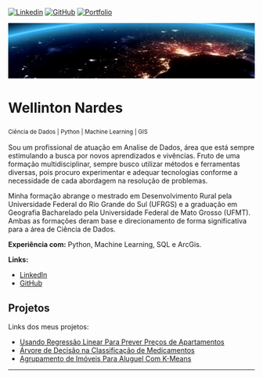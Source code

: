 [![Linkedin](https://img.shields.io/badge/_cont_-Linkedin-blue.svg)](https://www.linkedin.com/in/wellinton-nardes/)
[![GitHub](https://img.shields.io/badge/_cont_-GitHub-green.svg)](https://github.com/magowellinton)
[![Portfolio](https://img.shields.io/badge/_cont_-Portfolio-orange.svg)](https://github.com/magowellinton/_portfolio_wellinton/blob/main/README.md)


<p align="center">
  <img src="banner_0.jpg" >
</p>

# Wellinton Nardes
<sub>  Ciência de Dados | Python | Machine Learning | GIS  <sub>


Sou um profissional de atuação em Analise de Dados, área que está sempre estimulando a busca por novos aprendizados e vivências. Fruto de uma formação multidisciplinar, sempre busco utilizar métodos e ferramentas diversas, pois procuro experimentar e adequar tecnologias conforme a necessidade de cada abordagem na resolução de problemas.

Minha formação abrange o mestrado em Desenvolvimento Rural pela Universidade Federal do Rio Grande do Sul (UFRGS) e a graduação em Geografia Bacharelado pela Universidade Federal de Mato Grosso (UFMT). Ambas as formações deram base e direcionamento de forma significativa para a área de Ciência de Dados.


**Experiência com:** Python, Machine Learning, SQL e ArcGis.



**Links:**
* [LinkedIn](https://www.linkedin.com/in/wellinton-nardes/)
* [GitHub](https://github.com/magowellinton)


## Projetos
Links dos meus projetos:

* [Usando Regressão Linear Para Prever Preços de Apartamentos](https://github.com/magowellinton/data_analysis_notebooks/blob/main/Previsao_Precos_Aps/Previsao_Precos_Aps_Linear_Regression.ipynb)
* [Árvore de Decisão na Classificação de Medicamentos](https://github.com/magowellinton/data_analysis_notebooks/blob/main/Classificacao_Medicamentos/Classificacao_Medicamentos_Decision_Tree.ipynb)
* [Agrupamento de Imóveis Para Aluguel Com K-Means](https://github.com/magowellinton/data_analysis_notebooks/blob/main/Criando_Grupos_Alugueis/Criando_Grupos_Alugueis_KMeans.ipynb)
---




